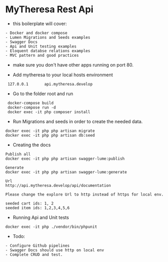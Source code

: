 # MyTheresa Rest Api

* this boilerplate will cover:

```$bash
- Docker and docker compose 
- Lumen Migrations and Seeds examples
- Swagger Docs
- Api and Unit testing examples
- Eloquent databse relations examples
- MVC pattern and good practices
```

* make sure you don't have other apps running on port 80.

* Add mytheresa to your local hosts environment 
```$bash
 127.0.0.1       api.mytheresa.develop
```

* Go to the folder root and run
```$bash
 docker-compose build
 docker-compose run -d
 docker exec -it php composer install
```

* Run Migrations and seeds in order to create the needed data.
```$bash
docker exec -it php php artisan migrate
docker exec -it php php artisan db:seed
```

* Creating the docs
```$bash
Publish all
docker exec -it php php artisan swagger-lume:publish

Generate
docker exec -it php php artisan swagger-lume:generate

Url
http://api.mytheresa.develop/api/documentation

Please change the explore Url to http instead of https for local env.

seeded cart ids: 1, 2
seeded item ids: 1,2,3,4,5,6
```

* Running Api and Unit tests
```$bash
docker exec -it php ./vendor/bin/phpunit
```

* Todo:
```$bash
- Configure Github pipelines
- Swagger Docs should use http on local env
- Complete CRUD and test.
```
